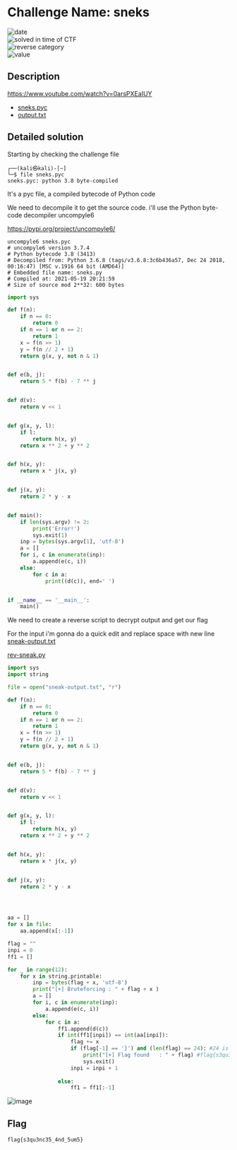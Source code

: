 # Challenge Name: sneks

![date](https://img.shields.io/badge/date-17.06.2021-brightgreen.svg)  
![solved in time of CTF](https://img.shields.io/badge/solved-in%20time%20of%20CTF-brightgreen.svg)   
![reverse category](https://img.shields.io/badge/category-Reverse-blueviolet.svg)   
![value](https://img.shields.io/badge/value-403-blue.svg)  


## Description

https://www.youtube.com/watch?v=0arsPXEaIUY

- [sneks.pyc](sneks.pyc)
- [output.txt](output.txt)  


## Detailed solution

Starting by checking the challenge file  
  
```
┌──(kali㉿kali)-[~]
└─$ file sneks.pyc
sneks.pyc: python 3.8 byte-compiled
``` 

It's a pyc file, a compiled bytecode of Python code

We need to decompile it to get the source code. i'll use the Python byte-code decompiler uncompyle6

https://pypi.org/project/uncompyle6/

``` 
uncompyle6 sneks.pyc
# uncompyle6 version 3.7.4
# Python bytecode 3.8 (3413)
# Decompiled from: Python 3.6.8 (tags/v3.6.8:3c6b436a57, Dec 24 2018, 00:16:47) [MSC v.1916 64 bit (AMD64)]
# Embedded file name: sneks.py
# Compiled at: 2021-05-19 20:21:59
# Size of source mod 2**32: 600 bytes
``` 
```python
import sys

def f(n):
    if n == 0:
        return 0
    if n == 1 or n == 2:
        return 1
    x = f(n >> 1)
    y = f(n // 2 + 1)
    return g(x, y, not n & 1)


def e(b, j):
    return 5 * f(b) - 7 ** j


def d(v):
    return v << 1


def g(x, y, l):
    if l:
        return h(x, y)
    return x ** 2 + y ** 2


def h(x, y):
    return x * j(x, y)


def j(x, y):
    return 2 * y - x


def main():
    if len(sys.argv) != 2:
        print('Error!')
        sys.exit(1)
    inp = bytes(sys.argv[1], 'utf-8')
    a = []
    for i, c in enumerate(inp):
        a.append(e(c, i))
    else:
        for c in a:
            print((d(c)), end=' ')


if __name__ == '__main__':
    main()
```  
We need to create a reverse script to decrypt output and get our flag 

For the input i'm gonna do a quick edit and replace space with new line [sneak-output.txt](sneak-output.txt)

[rev-sneak.py](rev-sneak.py)

```python
import sys
import string

file = open("sneak-output.txt", "r")

def f(n):
    if n == 0:
        return 0
    if n == 1 or n == 2:
        return 1
    x = f(n >> 1)
    y = f(n // 2 + 1)
    return g(x, y, not n & 1)


def e(b, j):
    return 5 * f(b) - 7 ** j


def d(v):
    return v << 1


def g(x, y, l):
    if l:
        return h(x, y)
    return x ** 2 + y ** 2


def h(x, y):
    return x * j(x, y)


def j(x, y):
    return 2 * y - x




aa = []
for x in file:
    aa.append(x[:-1])

flag = ""
inpi = 0
ff1 = []

for _ in range(12): 
    for x in string.printable:        
        inp = bytes(flag + x, 'utf-8')
        print("[+] Bruteforcing : " + flag + x )
        a = []
        for i, c in enumerate(inp):
            a.append(e(c, i))
        else:
            for c in a:
                ff1.append(d(c))
                if int(ff1[inpi]) == int(aa[inpi]):
                    flag += x                     
                    if (flag[-1] == '}') and (len(flag) == 24): #24 is output length
                        print("[+] Flag found   : " + flag) #flag{s3qu3nc35_4nd_5um5}
                        sys.exit()                 
                    inpi = inpi + 1
                    
                else:
                    ff1 = ff1[:-1]
 ```                  

![image](https://user-images.githubusercontent.com/72421091/122679917-c141dd80-d1e4-11eb-812a-f761f1b00297.png)




## Flag

```
flag{s3qu3nc35_4nd_5um5}
```
